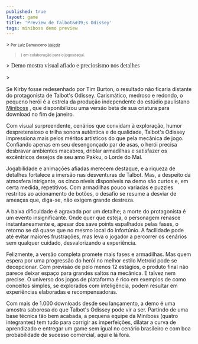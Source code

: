 ```yaml
---
published: true
layout: game
title: 'Preview de Talbot&#39;s Odissey'
tags: miniboss demo preview
---
```

<font size="2">> <span style="font-size: x-small;">Por Luiz Damasceno (</span><a href="http://twitter.com/#!/lcdjr" target="_blank"><span style="font-size: x-small;">@lcdjr</span></a>
> <span style="font-size: x-small;">) em c</span><span style="font-size: x-small;">olabora&#231;&#227;o para o jogosdaqui.</span></font></p>
 </p>
> <span style="font-size: x-small;"> <span style="font-family: Times; font-style: normal; font-size: medium;">Demo mostra visual afiado e preciosismo nos detalhes</span></span></p>
> <span style="font-size: x-small;"><span style="font-family: Times; font-style: normal; font-size: medium;"><br /></span></span></p>
Se Kirby fosse redesenhado por Tim Burton, o resultado n&#227;o ficaria distante do protagonista de Talbot's Odissey. Carism&#225;tico, medroso e redondo, o pequeno her&#243;i &#233; a estrela da produ&#231;&#227;o independente do est&#250;dio paulistano <a href="http://studiominiboss.blogspot.com/" target="_blank">Miniboss</a>
, que disponibilizou uma vers&#227;o beta de sua criatura para download no fim de janeiro.</p>
 </p>
Com visual surpreendente, cen&#225;rios que convidam &#224; explora&#231;&#227;o, humor despretensioso e trilha sonora aut&#234;ntica e de qualidade, Talbot's Odissey impressiona mais pelos m&#233;ritos art&#237;sticos do que pela mec&#226;nica de jogo. Confiando apenas em seu desengon&#231;ado par de asas, o her&#243;i precisa desbravar ambientes macabros, driblar armadilhas e satisfazer os exc&#234;ntricos desejos de seu amo Pakku, o Lorde do Mal.</p>
 </p>

 </p>
Jogabilidade e anima&#231;&#245;es afiadas merecem destaque, e a riqueza de detalhes fortalece a imers&#227;o nas desventuras de Talbot. Mas, a despeito da atmosfera intrigante, os cinco n&#237;veis dispon&#237;veis na demo s&#227;o curtos e, em certa medida, repetitivos. Com armadilhas pouco variadas e puzzles restritos ao acionamento de bot&#245;es, o desafio se resume a desviar de amea&#231;as que, diga-se, n&#227;o exigem grande destreza.</p>
 </p>
A baixa dificuldade &#233; agravada por um detalhe; a morte do protagonista &#233; um evento insignificante. Onde quer que esteja, o personagem renasce instantaneamente e, apesar dos save points espalhados pelas fases, o retorno se d&#225; quase que no mesmo local do infort&#250;nio. A facilidade pode at&#233; evitar maiores frustra&#231;&#245;es, mas leva o jogador a percorrer os cen&#225;rios sem qualquer cuidado, desvalorizando a experi&#234;ncia.</p>
<p style="text-align: left;"> </p>

<p style="text-align: left;"> </p>
Felizmente, a vers&#227;o completa promete mais fases e armadilhas. Mas quem espera por uma progress&#227;o do her&#243;i no melhor estilo Metroid pode se decepcionar. Com previs&#227;o de pelo menos 12 est&#225;gios, o produto final n&#227;o parece deixar espa&#231;o para grandes saltos na mec&#226;nica. E talvez nem precise. O universo dos jogos de plataforma &#233; rico em exemplos de como conceitos simples, se explorados com intelig&#234;ncia, podem resultar em experi&#234;ncias elaboradas e recompensadoras.</p>
 </p>
Com mais de 1.000 downloads desde seu lan&#231;amento, a demo &#233; uma amostra saborosa do que Talbot's Odissey pode vir a ser. Partindo de uma base t&#233;cnica t&#227;o bem acabada, a pequena equipe da Miniboss (quatro integrantes) tem tudo para corrigir as imperfei&#231;&#245;es, dilatar a curva de aprendizado e entregar um game sem igual no cen&#225;rio brasileiro e com boa probabilidade de sucesso comercial, aqui e l&#225; fora.</p>
